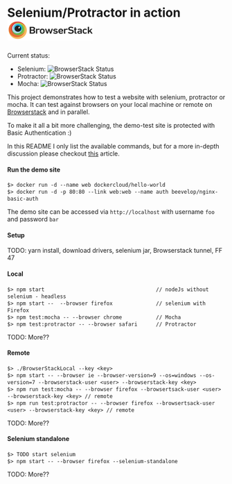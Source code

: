 # Selenium/Protractor in action  ![Browserstack.com](/browserstack-logo.png)

Current status: 

  - Selenium: ![BrowserStack Status](https://www.browserstack.com/automate/badge.svg?badge_key=Vkc0bG1LUnNUamFqaVc3bXQwb25KQUxwK1RPeUcxa00vSXRKL3lhSjNkRT0tLTZWaU10OVRBenVwbGZHWW5SUXFhTVE9PQ==--e06bf79a2f3be0aca95729d635ef06e93756f4ea)
  - Protractor: ![BrowserStack Status](https://www.browserstack.com/automate/badge.svg?badge_key=cDVXTFZ2ZDFTTzlIRmhlcFRzNnBRZVNucDdMbjJzclhRWEx6bHZRWXJjaz0tLWRXZ1BLMUtzbG1zUnpTcy9UQmNKemc9PQ==--3e90e1e845606bef401c7afd094a5771a93a6c4b)
  - Mocha: ![BrowserStack Status](https://www.browserstack.com/automate/badge.svg?badge_key=OHg5QndXVDA1M1I5ZVlpZWIzTlFOcnFrUCsxT1lHRUszbDFVeW4rSDIxdz0tLVJlVzZ2Vkt6d2VocjB5bWFDYUp2VkE9PQ==--09c38fbfc7598d8d7421542f233f2bc6ac6f1681)

This project demonstrates how to test a website with selenium, protractor or mocha. It can test against
browsers on your local machine or remote on [Browserstack](https://www.browserstack.com) and in parallel.

To make it all a bit more challenging, the demo-test site is protected with Basic Authentication :)

In this README I only list the available commands, but for a more in-depth discussion please checkout 
[this](https://scaljeri.github.io/selenium-protractor-browserstack/) article.

#### Run the demo site

    $> docker run -d --name web dockercloud/hello-world
    $> docker run -d -p 80:80 --link web:web --name auth beevelop/nginx-basic-auth

The demo site can be accessed via `http://localhost` with username `foo` and password `bar`

#### Setup
TODO: yarn install, download drivers, selenium jar, Browserstack tunnel, FF 47

#### Local

    $> npm start                                    // nodeJs without selenium - headless
    $> npm start --  --browser firefox              // selenium with Firefox
    $> npm test:mocha -- --browser chrome           // Mocha 
    $> npm test:protractor -- --browser safari      // Protractor
    
TODO: More??

#### Remote

    $> ./BrowserStackLocal --key <key>
    $> npm start -- --browser ie --browser-version=9 --os=windows --os-version=7 --browserstack-user <user> --browserstack-key <key>
    $> npm run test:mocha -- --browser firefox --browsertsack-user <user> --browserstack-key <key> // remote
    $> npm run test:protractor -- --browser firefox --browsertsack-user <user> --browserstack-key <key> // remote
    
TODO: More??
    
#### Selenium standalone

    $> TODO start selenium
    $> npm start -- --browser firefox --selenium-standalone
    
TODO: More??
    
